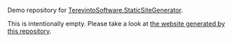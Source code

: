 Demo repository for [TerevintoSoftware.StaticSiteGenerator](https://github.com/CamiloTerevinto/TerevintoSoftware.StaticSiteGenerator).

This is intentionally empty. Please take a look at [the website generated by this repository](https://ctssgdemo.z16.web.core.windows.net/index.html).
